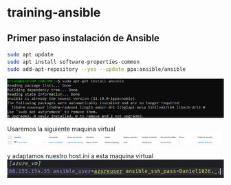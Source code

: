 # training-ansible

## Primer paso instalación de Ansible

```bash
sudo apt update
sudo apt install software-properties-common
sudo add-apt-repository --yes --update ppa:ansible/ansible
```
![img.png](img.png)

Usaremos la siguiente maquina virtual
![img_1.png](img_1.png)

y adaptamos nuestro host.ini a esta maquina virtual
![img_2.png](img_2.png)

